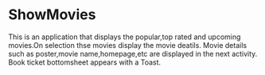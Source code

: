 # ShowMovies

This is an application that displays the popular,top rated and upcoming movies.On selection thse movies display the movie deatils.
Movie details such as poster,movie name,homepage,etc are displayed in the next activity.
Book ticket bottomsheet appears with a Toast.
